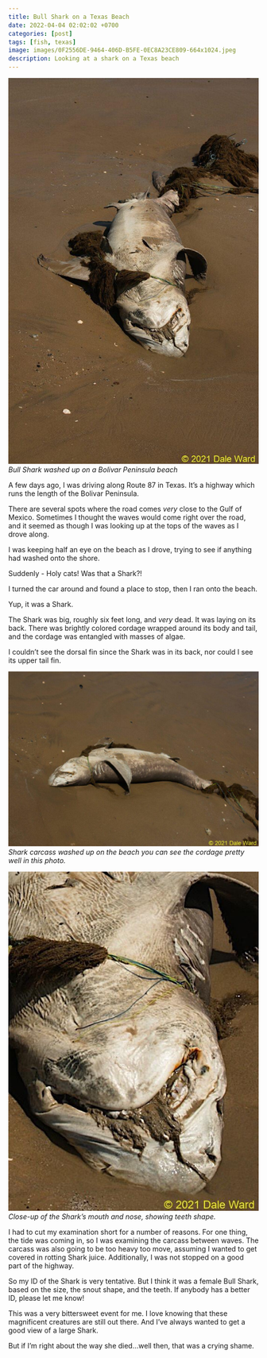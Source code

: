 ```yaml
---
title: Bull Shark on a Texas Beach
date: 2022-04-04 02:02:02 +0700
categories: [post]
tags: [fish, texas]
image: images/0F2556DE-9464-406D-B5FE-0EC8A23CE809-664x1024.jpeg
description: Looking at a shark on a Texas beach
---
```


![picture](images/0F2556DE-9464-406D-B5FE-0EC8A23CE809-664x1024.jpeg)
*Bull Shark washed up on a Bolivar Peninsula beach*

A few days ago, I was driving along Route 87 in Texas. It’s a highway which runs the length of the Bolivar Peninsula.

There are several spots where the road comes _very_ close to the Gulf of Mexico. Sometimes I thought the waves would come right over the road, and it seemed as though I was looking up at the tops of the waves as I drove along.

I was keeping half an eye on the beach as I drove, trying to see if anything had washed onto the shore.

Suddenly - Holy cats! Was that a Shark?!


I turned the car around and found a place to stop, then I ran onto the beach.

Yup, it was a Shark.

The Shark was big, roughly six feet long, and _very_ dead. It was laying on its back. There was brightly colored cordage wrapped around its body and tail, and the cordage was entangled with masses of algae.

I couldn’t see the dorsal fin since the Shark was in its back, nor could I see its upper tail fin.

![picture](images/EDC4219E-09A9-4049-8B59-4EF8EB6A1A14-1024x715.jpeg)
*Shark carcass washed up on the beach you can see the cordage pretty well in this photo.*

![picture](images/FB2C499A-AF46-4E0A-ADC6-FE9BFCA4B17B.jpeg)
*Close-up of the Shark’s mouth and nose, showing teeth shape.*

I had to cut my examination short for a number of reasons. For one thing, the tide was coming in, so I was examining the carcass between waves. The carcass was also going to be too heavy too move, assuming I wanted to get covered in rotting Shark juice. Additionally, I was not stopped on a good part of the highway.

So my ID of the Shark is very tentative. But I think it was a female Bull Shark, based on the size, the snout shape, and the teeth. If anybody has a better ID, please let me know!

This was a very bittersweet event for me. I love knowing that these magnificent creatures are still out there. And I’ve always wanted to get a good view of a large Shark.

But if I’m right about the way she died…well then, that was a crying shame.
